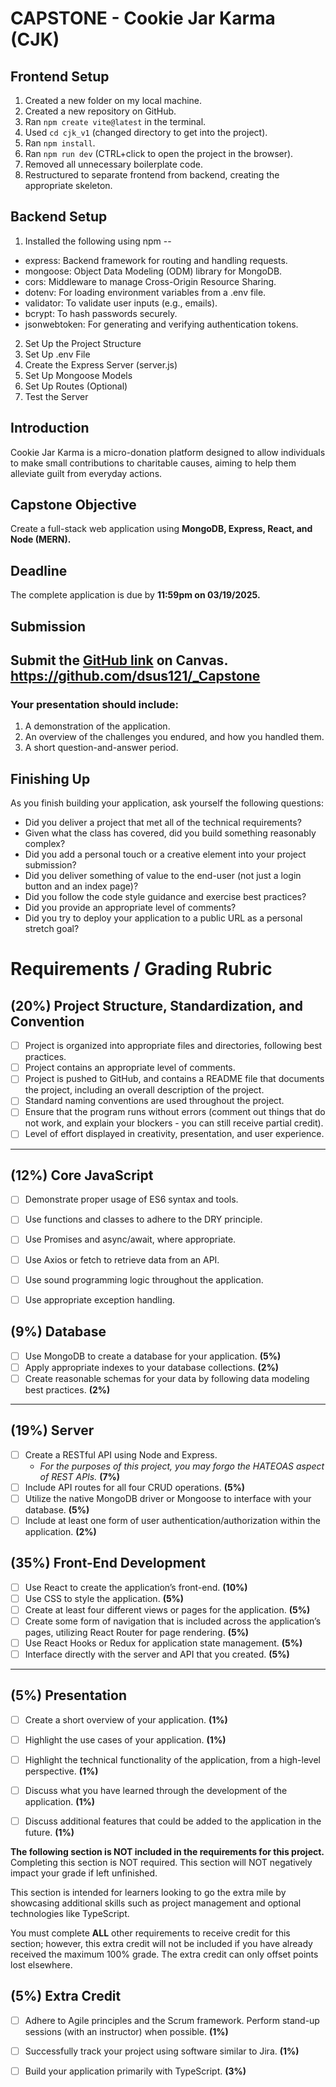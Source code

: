 # CAPSTONE - Cookie Jar Karma (CJK)

## Frontend Setup
1. Created a new folder on my local machine.
2. Created a new repository on GitHub.
3. Ran `npm create vite@latest` in the terminal.
4. Used `cd cjk_v1` (changed directory to get into the project).
5. Ran `npm install`.
6. Ran `npm run dev` (CTRL+click to open the project in the browser).
7. Removed all unnecessary boilerplate code.
8. Restructured to separate frontend from backend, creating the appropriate skeleton. 

## Backend Setup
1. Installed the following using npm --
- express: Backend framework for routing and handling requests.
- mongoose: Object Data Modeling (ODM) library for MongoDB.
- cors: Middleware to manage Cross-Origin Resource Sharing.
- dotenv: For loading environment variables from a .env file.
- validator: To validate user inputs (e.g., emails).
- bcrypt: To hash passwords securely.
- jsonwebtoken: For generating and verifying authentication tokens.

2. Set Up the Project Structure
3. Set Up .env File
4. Create the Express Server (server.js)
5. Set Up Mongoose Models
6. Set Up Routes (Optional)
7. Test the Server
 

## Introduction
Cookie Jar Karma is a micro-donation platform designed to allow individuals to make small contributions to charitable causes, aiming to help them alleviate guilt from everyday actions.

## Capstone Objective
Create a full-stack web application using **MongoDB, Express, React, and Node (MERN).**

## Deadline
The complete application is due by **11:59pm on 03/19/2025.**

## Submission
Submit the <a href="https://github.com/dsus121/_Capstone">GitHub link</a> on Canvas.
https://github.com/dsus121/_Capstone
-------------------------------------------------------------

### Your presentation should include:
1. A demonstration of the application.
2. An overview of the challenges you endured, and how you handled them.
3. A short question-and-answer period.

## Finishing Up
As you finish building your application, ask yourself the following questions:
- Did you deliver a project that met all of the technical requirements?
- Given what the class has covered, did you build something reasonably complex?
- Did you add a personal touch or a creative element into your project submission?
- Did you deliver something of value to the end-user (not just a login button and an index page)?
- Did you follow the code style guidance and exercise best practices?
- Did you provide an appropriate level of comments?
- Did you try to deploy your application to a public URL as a personal stretch goal?

# Requirements / Grading Rubric

## (20%) Project Structure, Standardization, and Convention

- [ ] Project is organized into appropriate files and directories, following best practices.
- [ ] Project contains an appropriate level of comments.
- [ ] Project is pushed to GitHub, and contains a README file that documents the project, including an overall description of the project.
- [ ] Standard naming conventions are used throughout the project.
- [ ] Ensure that the program runs without errors (comment out things that do not work, and explain your blockers - you can still receive partial credit).
- [ ] Level of effort displayed in creativity, presentation, and user experience.

---

## (12%) Core JavaScript

- [ ] Demonstrate proper usage of ES6 syntax and tools.
- [ ] Use functions and classes to adhere to the DRY principle.
- [ ] Use Promises and async/await, where appropriate.
- [ ] Use Axios or fetch to retrieve data from an API.
- [ ] Use sound programming logic throughout the application.
- [ ] Use appropriate exception handling.


## (9%) Database

- [ ] Use MongoDB to create a database for your application. **(5%)**
- [ ] Apply appropriate indexes to your database collections. **(2%)**
- [ ] Create reasonable schemas for your data by following data modeling best practices. **(2%)**

---

## (19%) Server

- [ ] Create a RESTful API using Node and Express.
  - *For the purposes of this project, you may forgo the HATEOAS aspect of REST APIs.* **(7%)**
- [ ] Include API routes for all four CRUD operations. **(5%)**
- [ ] Utilize the native MongoDB driver or Mongoose to interface with your database. **(5%)**
- [ ] Include at least one form of user authentication/authorization within the application. **(2%)**

## (35%) Front-End Development

- [ ] Use React to create the application’s front-end. **(10%)**
- [ ] Use CSS to style the application. **(5%)**
- [ ] Create at least four different views or pages for the application. **(5%)**
- [ ] Create some form of navigation that is included across the application’s pages, utilizing React Router for page rendering. **(5%)**
- [ ] Use React Hooks or Redux for application state management. **(5%)**
- [ ] Interface directly with the server and API that you created. **(5%)**

---

## (5%) Presentation

- [ ] Create a short overview of your application. **(1%)**
- [ ] Highlight the use cases of your application. **(1%)**
- [ ] Highlight the technical functionality of the application, from a high-level perspective. **(1%)**
- [ ] Discuss what you have learned through the development of the application. **(1%)**
- [ ] Discuss additional features that could be added to the application in the future. **(1%)**


**The following section is NOT included in the requirements for this project.** Completing this section is NOT required. This section will NOT negatively impact your grade if left unfinished.

This section is intended for learners looking to go the extra mile by showcasing additional skills such as project management and optional technologies like TypeScript.

You must complete **ALL** other requirements to receive credit for this section; however, this extra credit will not be included if you have already received the maximum 100% grade. The extra credit can only offset points lost elsewhere.

## (5%) Extra Credit

- [ ] Adhere to Agile principles and the Scrum framework. Perform stand-up sessions (with an instructor) when possible. **(1%)**
- [ ] Successfully track your project using software similar to Jira. **(1%)**
- [ ] Build your application primarily with TypeScript. **(3%)**

